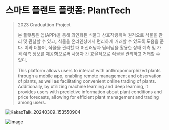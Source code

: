 # 스마트 플랜트 플랫폼: PlantTech
> 2023 Graduattion Project
>
> 본 플랫폼은 앱(APP)을 통해 의인화된 식물과 상호작용하며 원격으로 식물을 관리 및 관찰할 수 있고, 식물을 온라인상에서 편리하게 거래할 수 있도록 도움을 준다. 이와 더불어, 식물을 관리할 때 머신러닝과 딥러닝을 활용한 상태 예측 및 가격 예측 정보를 제공함으로써 사용자 간 효율적으로 식물을 관리하고 거래할 수 있다.
> 
> This platform allows users to interact with anthropomorphized plants through a mobile app, enabling remote management and observation of plants, as well as facilitating convenient online trading of plants. Additionally, by utilizing machine learning and deep learning, it provides users with predictive information about plant conditions and price forecasts, allowing for efficient plant management and trading among users.

![KakaoTalk_20240309_153550904](https://github.com/kong68/Planttech/assets/74444856/65fb4aa5-956a-4626-8d47-da7500885d97)

![image](https://github.com/kong68/Planttech/assets/74444856/b1a03ba2-4b92-4000-abc8-47a1889e18d7)
